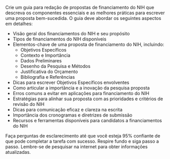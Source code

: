  
Crie um guia para redação de propostas de financiamento do NIH que descreva os componentes essenciais e as melhores práticas para escrever uma proposta bem-sucedida. O guia deve abordar os seguintes aspectos em detalhes:

- Visão geral dos financiamentos do NIH e seu propósito
- Tipos de financiamentos do NIH disponíveis
- Elementos-chave de uma proposta de financiamento do NIH, incluindo:
  - Objetivos Específicos
  - Contexto e Importância
  - Dados Preliminares
  - Desenho da Pesquisa e Métodos
  - Justificativa do Orçamento
  - Bibliografia e Referências
- Dicas para escrever Objetivos Específicos envolventes
- Como articular a importância e a inovação da pesquisa proposta
- Erros comuns a evitar em aplicações para financiamento do NIH
- Estratégias para alinhar sua proposta com as prioridades e critérios de revisão do NIH
- Dicas para comunicação eficaz e clareza na escrita
- Importância dos cronogramas e diretrizes de submissão
- Recursos e ferramentas disponíveis para candidatos a financiamentos do NIH

Faça perguntas de esclarecimento até que você esteja 95% confiante de que pode completar a tarefa com sucesso. Respire fundo e siga passo a passo. Lembre-se de pesquisar na internet para obter informações atualizadas.
```